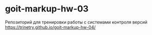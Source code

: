 # goit-markup-hw-03
Репозиторий для тренировки работы с системами контроля версий
https://trinetry.github.io/goit-markup-hw-04/
